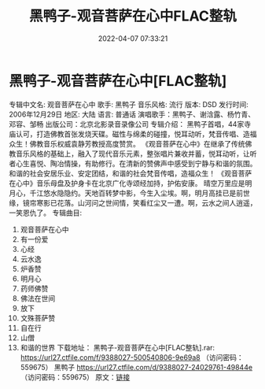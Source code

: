 ﻿---
title: 黑鸭子-观音菩萨在心中FLAC整轨
date: 2022-04-07 07:33:21
categories: APE、FLAC、MP3
tags: 华语中文
---
# 黑鸭子-观音菩萨在心中[FLAC整轨]

专辑中文名: 观音菩萨在心中
歌手: 黑鸭子
音乐风格: 流行
版本: DSD
发行时间: 2006年12月29日
地区: 大陆
语言: 普通话
演唱歌手：黑鸭子、谢浛露、杨竹青、邓容、邹畅
出版公司：北京北影录音录像公司
专辑介绍：
黑鸭子首唱，44家寺庙认可，打造佛教首张发烧天碟。磁性与绵柔的碰撞，悦耳动听，梵音传唱、造福众生！佛教音乐权威袁静芳教授高度赞赏。
《观音菩萨在心中》在继承了传统佛教音乐风格的基础上，融入了现代音乐元素，整张唱片兼收并蓄，悦耳动听，让听者心生喜悦、陶冶情操，有助修行。在清新的赞佛声中感受到宁静与和谐的氛围。和谐的社会安居乐业、安定团结，和谐的社会梵音传唱，造福众生！
《观音菩萨在心中》音乐母盘及护身卡在北京广化寺颂经加持，护佑安康。
晴空万里应是明月心，千江悠水隐隐约。天地百转梦中影，今生入尘埃。啊，明月高挂已是前世缘，镜帘寒影已花落。山河问之世间情，笑看红尘又一遭。啊，云水之间人逍遥，一笑恩仇了。
专辑曲目:
01. 观音菩萨在心中
02. 有一份爱
03. 心经
04. 云水逸
05. 炉香赞
06. 明月心
07. 药师佛赞
08. 佛法在世间
09. 放下
10. 文殊菩萨赞
11. 自在行
12. 山僧
13. 和谐的世界
下载地址：
黑鸭子-观音菩萨在心中[FLAC整轨].rar: https://url27.ctfile.com/f/9388027-500540806-9e69a8
（访问密码：559675）
黑鸭子
https://url27.ctfile.com/d/9388027-24029761-49844e
（访问密码：559675）
原文：[链接](https://blog.sina.com.cn/s/blog_1647c7e7601030wji.html)